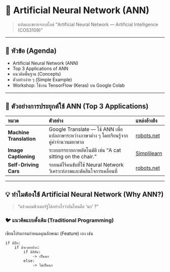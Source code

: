 # 🧠 Artificial Neural Network (ANN)
> แปลและขยายจากสไลด์ “Artificial Neural Network — Artificial Intelligence (COS3109)”

---

## 🎯 หัวข้อ (Agenda)
- Artificial Neural Network (ANN)  
- Top 3 Applications of ANN  
- แนวคิดพื้นฐาน (Concepts)  
- ตัวอย่างง่าย ๆ (Simple Example)  
- Workshop: ใช้งาน TensorFlow (Keras) บน Google Colab  

---

## 🚀 ตัวอย่างการประยุกต์ใช้ ANN (Top 3 Applications)

| หมวด | ตัวอย่าง | แหล่งอ้างอิง |
|:--|:--|:--|
| **Machine Translation** | Google Translate — ใช้ ANN เพื่อแปลภาษาระหว่างภาษาต่าง ๆ โดยเรียนรู้จากคู่คำจำนวนมหาศาล | [robots.net](https://robots.net/tech-reviews/deep-learning-applications/) |
| **Image Captioning** | ระบบบรรยายภาพอัตโนมัติ เช่น “A cat sitting on the chair.” | [Simplilearn](https://www.simplilearn.com/tutorials/deep-learning-tutorial/deep-learning-applications) |
| **Self-Driving Cars** | รถยนต์ไร้คนขับที่ใช้ Neural Network วิเคราะห์ภาพและตัดสินใจการเคลื่อนที่ | [robots.net](https://robots.net/tech-reviews/deep-learning-applications/) |

---

## 💡 ทำไมต้องใช้ Artificial Neural Network (Why ANN?)

> “แล้วคอมพิวเตอร์รู้ได้อย่างไรว่าอันไหนคือ ‘นก’ ?”

### 🐦 แนวคิดแบบดั้งเดิม (Traditional Programming)
เขียนโปรแกรมกำหนดคุณลักษณะ (Feature) เอง เช่น  
```text
if มีปีก:
    if มีจะงอยปาก:
        if มีสีสัน:
            -> เป็นนก
        else:
            -> ไม่เป็นนก

